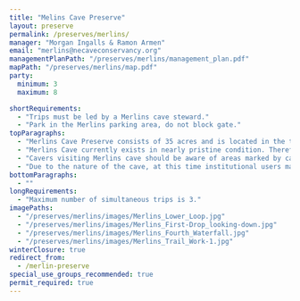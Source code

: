 ```yaml
---
title: "Melins Cave Preserve"
layout: preserve
permalink: /preserves/merlins/
manager: "Morgan Ingalls & Ramon Armen"
email: "merlins@necaveconservancy.org"
managementPlanPath: "/preserves/merlins/management_plan.pdf"
mapPath: "/preserves/merlins/map.pdf"
party:
  minimum: 3
  maximum: 8

shortRequirements:
  - "Trips must be led by a Merlins cave steward."
  - "Park in the Merlins parking area, do not block gate."
topParagraphs:
  - "Merlins Cave Preserve consists of 35 acres and is located in the town of Canaan in Columbia County, New York."  
  - "Merlins Cave currently exists in nearly pristine condition. Therefore, all trips require a trained Cave Steward who is thoroughly familiar with the cave and as participated in Steward-training exercises. In addition all trips are at the discretion of the Preserve Managers. Steward trainings are held periodically and will be announced via the NRO/NSS and Northeastern Cave Conservancy list-serves."
  - "Cavers visiting Merlins cave should be aware of areas marked by caution tape, as these areas are either particularly fragile or unstable. A trail is marked from the parking area past the Dragon Bones Cave entrance to the Merlins Cave entrance. Established trails should be used to access the caves."
  - "Due to the nature of the cave, at this time institutional users may give surface tours of the property only. Please contact the NCC special use coordinators for more information."
bottomParagraphs:
  - ""
longRequirements:
  - "Maximum number of simultaneous trips is 3."
imagePaths:
  - "/preserves/merlins/images/Merlins_Lower_Loop.jpg"
  - "/preserves/merlins/images/Merlins_First-Drop_looking-down.jpg"
  - "/preserves/merlins/images/Merlins_Fourth_Waterfall.jpg"
  - "/preserves/merlins/images/Merlins_Trail_Work-1.jpg"
winterClosure: true
redirect_from:
  - /merlin-preserve
special_use_groups_recommended: true
permit_required: true
---
```

